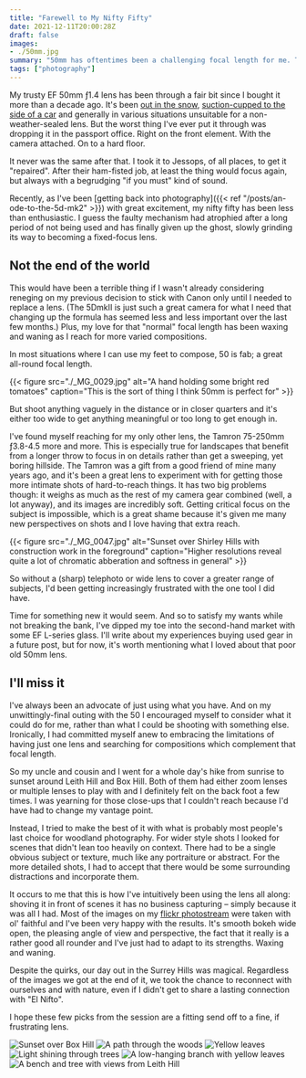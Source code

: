 ```yaml
---
title: "Farewell to My Nifty Fifty"
date: 2021-12-11T20:00:28Z
draft: false
images:
- ./50mm.jpg
summary: "50mm has oftentimes been a challenging focal length for me. Turns out fate agrees that it's time for a change. While my now busted lens lies dormant, I review what made it great and what led me to its replacement."
tags: ["photography"]
---
```

My trusty EF 50mm ƒ1.4 lens has been through a fair bit since I bought it more than a decade ago. It's been [out in the snow](https://www.youtube.com/watch?v=ook_NS71Onw), [suction-cupped to the side of a car](https://vimeo.com/36597958) and generally in various situations unsuitable for a non-weather-sealed lens. But the worst thing I've ever put it through was dropping it in the passport office. Right on the front element. With the camera attached. On to a hard floor.

It never was the same after that. I took it to Jessops, of all places, to get it "repaired". After their ham-fisted job, at least the thing would focus again, but always with a begrudging "if you must" kind of sound.

Recently, as I've been [getting back into photography]({{< ref "/posts/an-ode-to-the-5d-mk2" >}}) with great excitement, my nifty fifty has been less than enthusiastic. I guess the faulty mechanism had atrophied after a long period of not being used and has finally given up the ghost, slowly grinding its way to becoming a fixed-focus lens.

## Not the end of the world
This would have been a terrible thing if I wasn't already considering reneging on my previous decision to stick with Canon only until I needed to replace a lens. (The 5DmkII is just such a great camera for what I need that changing up the formula has seemed less and less important over the last few months.) Plus, my love for that "normal" focal length has been waxing and waning as I reach for more varied compositions.

In most situations where I can use my feet to compose, 50 is fab; a great all-round focal length.

{{< figure src="./_MG_0029.jpg" alt="A hand holding some bright red tomatoes" caption="This is the sort of thing I think 50mm is perfect for" >}}

But shoot anything vaguely in the distance or in closer quarters and it's either too wide to get anything meaningful or too long to get enough in.


I've found myself reaching for my only other lens, the Tamron 75-250mm ƒ3.8-4.5 more and more. This is especially true for landscapes that benefit from a longer throw to focus in on details rather than get a sweeping, yet boring hillside. The Tamron was a gift from a good friend of mine many years ago, and it's been a great lens to experiment with for getting those more intimate shots of hard-to-reach things. It has two big problems though: it weighs as much as the rest of my camera gear combined (well, a lot anyway), and its images are incredibly soft. Getting critical focus on the subject is impossible, which is a great shame because it's given me many new perspectives on shots and I love having that extra reach.

{{< figure src="./_MG_0047.jpg" alt="Sunset over Shirley Hills with construction work in the foreground" caption="Higher resolutions reveal quite a lot of chromatic abberation and softness in general" >}}

So without a (sharp) telephoto or wide lens to cover a greater range of subjects, I'd been getting increasingly frustrated with the one tool I did have.

Time for something new it would seem. And so to satisfy my wants while not breaking the bank, I've dipped my toe into the second-hand market with some EF L-series glass. I'll write about my experiences buying used gear in a future post, but for now, it's worth mentioning what I loved about that poor old 50mm lens.

## I'll miss it

I've always been an advocate of just using what you have. And on my unwittingly-final outing with the 50 I encouraged myself to consider what it could do for me, rather than what I could be shooting with something else. Ironically, I had committed myself anew to embracing the limitations of having just one lens and searching for compositions which complement that focal length.

So my uncle and cousin and I went for a whole day's hike from sunrise to sunset around Leith Hill and Box Hill. Both of them had either zoom lenses or multiple lenses to play with and I definitely felt on the back foot a few times. I was yearning for those close-ups that I couldn't reach because I'd have had to change my vantage point.

Instead, I tried to make the best of it with what is probably most people's last choice for woodland photography. For wider style shots I looked for scenes that didn't lean too heavily on context. There had to be a single obvious subject or texture, much like any portraiture or abstract. For the more detailed shots, I had to accept that there would be some surrounding distractions and incorporate them.

It occurs to me that this is how I've intuitively been using the lens all along: shoving it in front of scenes it has no business capturing – simply because it was all I had. Most of the images on my [flickr photostream](https://www.flickr.com/photos/jamesrampton/) were taken with ol' faithful and I've been very happy with the results. It's smooth bokeh wide open, the pleasing angle of view and perspective, the fact that it really is a rather good all rounder and I've just had to adapt to its strengths. Waxing and waning.

Despite the quirks, our day out in the Surrey Hills was magical. Regardless of the images we got at the end of it, we took the chance to reconnect with ourselves and with nature, even if I didn't get to share a lasting connection with "El Nifto".

I hope these few picks from the session are a fitting send off to a fine, if frustrating lens.

![Sunset over Box Hill](./_MG_0023.jpg)
![A path through the woods](./_MG_0047_1.jpg)
![Yellow leaves](./_MG_0108.jpg)
![Light shining through trees](./_MG_0184.jpg)
![A low-hanging branch with yellow leaves](./_MG_0290.jpg)
![A bench and tree with views from Leith Hill](./_MG_0271.jpg)

